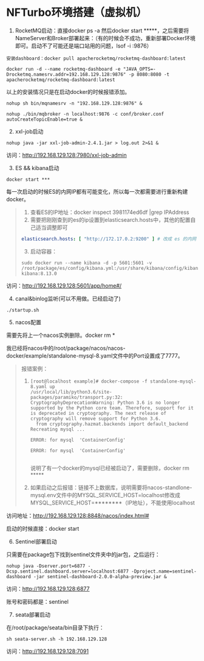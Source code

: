 # NFTurbo环境搭建（虚拟机）

1. RocketMQ启动：直接docker ps -a 然后docker start *****，之后需要将NameServer和Broker部署起来：（有的时候会不成功，重新部署Docker环境即可。启动不了可能还是端口站用的问题，lsof -i :9876）

```shell
安装dashboard：docker pull apacherocketmq/rocketmq-dashboard:latest
```

```shell
docker run -d --name rocketmq-dashboard -e "JAVA_OPTS=-Drocketmq.namesrv.addr=192.168.129.128:9876" -p 8080:8080 -t apacherocketmq/rocketmq-dashboard:latest
```

以上的安装情况只是在启动docker的时候报错添加。

```shell
nohup sh bin/mqnamesrv -n "192.168.129.128:9876" &
```

```shell
nohup ./bin/mqbroker -n localhost:9876 -c conf/broker.conf autoCreateTopicEnable=true &
```

2. xxl-job启动

```shell
nohup java -jar xxl-job-admin-2.4.1.jar > log.out 2>&1 &
```

访问：http://192.168.129.128:7980/xxl-job-admin	

3. ES && kibana启动

```shell
docker start ***
```

每一次启动的时候ES的内网IP都有可能变化，所以每一次都需要进行重新构建docker。

> 1. 查看ES的IP地址：docker inspect 3981174ed6df |grep IPAddress
> 2. 需要把刚刚查到的es的ip设置到elasticsearch.hosts中，其他的配置自己适当调整即可
>
> ```yaml
> elasticsearch.hosts: [ "http://172.17.0.2:9200" ] # 改成 es 的内网 ip
> ```
>
> 3. 启动容器：
>
> ```shell
> sudo docker run --name kibana -d -p 5601:5601 -v /root/package/es/config/kibana.yml:/usr/share/kibana/config/kibana.yml kibana:8.13.0
> ```

访问：http://192.168.129.128:5601/app/home#/

4. canal&binlog监听(可以不用做。已经启动了)

```shell
./startup.sh
```

5. nacos配置

需要先将上一个nacos实例删除。docker rm *

我已经将nacos中的/root/package/nacos/nacos-docker/example/standalone-mysql-8.yaml文件中的Port设置成了7777。

> 报错案例：
>
> 1. ```shell
>    [root@localhost example]# docker-compose -f standalone-mysql-8.yaml up
>    /usr/local/lib/python3.6/site-packages/paramiko/transport.py:32: CryptographyDeprecationWarning: Python 3.6 is no longer supported by the Python core team. Therefore, support for it is deprecated in cryptography. The next release of cryptography will remove support for Python 3.6.
>      from cryptography.hazmat.backends import default_backend
>    Recreating mysql ... 
>             
>    ERROR: for mysql  'ContainerConfig'
>             
>    ERROR: for mysql  'ContainerConfig'
>             
>    ```
>
>    说明了有一个docker的mysql已经被启动了，需要删除，docker rm *****
>
> 2. 如果启动之后报错：链接不上数据库，说明需要将nacos-standlone-mysql.env文件中的MYSQL_SERVICE_HOST=localhost修改成MYSQL_SERVICE_HOST=********（IP地址），不能使用localhost

访问地址：http://192.168.129.128:8848/nacos/index.html#

启动的时候直接：docker start <containerID>

6. Sentinel部署启动

只需要在package包下找到sentinel文件夹中的jar包，之后运行：

```shell
nohup java -Dserver.port=6877 -Dcsp.sentinel.dashboard.server=localhost:6877 -Dproject.name=sentinel-dashboard -jar sentinel-dashboard-2.0.0-alpha-preview.jar &
```

访问：http://192.168.129.128:6877

账号和密码都是：sentinel

7. seata部署启动

在/root/package/seata/bin目录下执行：

```shell
sh seata-server.sh -h 192.168.129.128
```

访问：http://192.168.129.128:7091
